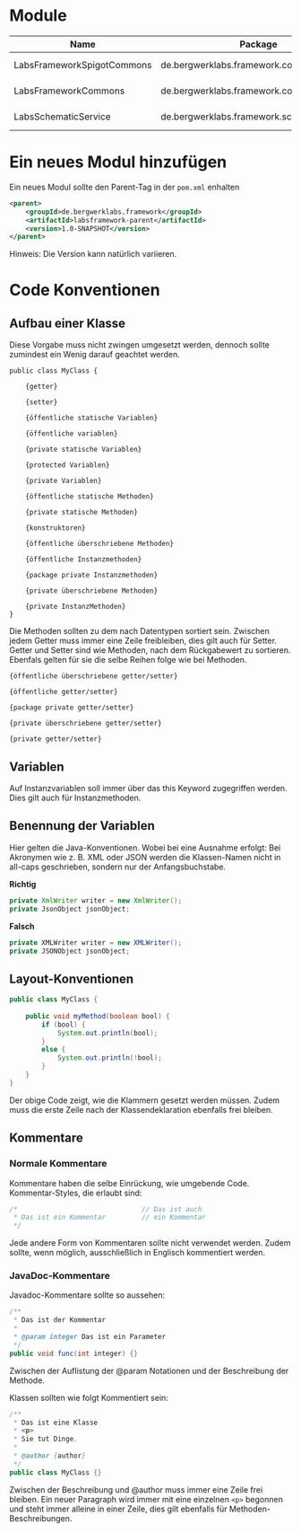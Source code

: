 Module
======

| Name                       | Package                                    | Artifact Id                 |
|----------------------------|--------------------------------------------|-----------------------------| 
| LabsFrameworkSpigotCommons | de.bergwerklabs.framework.commons.spigot   | labsframework-spigotcommons |
| LabsFrameworkCommons       | de.bergwerklabs.framework.commons          | labsframework-commons       |
| LabsSchematicService       | de.bergwerklabs.framework.schematicservice | schematic-service           |


Ein neues Modul hinzufügen
============================
Ein neues Modul sollte den Parent-Tag in der `pom.xml` enhalten

```XML
<parent>
    <groupId>de.bergwerklabs.framework</groupId>
    <artifactId>labsframework-parent</artifactId>
    <version>1.0-SNAPSHOT</version>
</parent>
```
Hinweis: Die Version kann natürlich variieren.


Code Konventionen
=================

Aufbau einer Klasse
-------------------
Diese Vorgabe muss nicht zwingen umgesetzt werden, dennoch sollte zumindest ein Wenig darauf geachtet werden.
```
public class MyClass {
    
    {getter}
    
    {setter}

    {öffentliche statische Variablen}

    {öffentliche variablen}

    {private statische Variablen}
    
    {protected Variablen}
    
    {private Variablen}
    
    {öffentliche statische Methoden}
    
    {private statische Methoden}
    
    {konstruktoren}
    
    {öffentliche überschriebene Methoden}
    
    {öffentliche Instanzmethoden}
    
    {package private Instanzmethoden}
    
    {private überschriebene Methoden}
    
    {private InstanzMethoden}
}
``` 
Die Methoden sollten zu dem nach Datentypen sortiert sein. Zwischen jedem Getter muss immer eine Zeile freibleiben, dies gilt auch für Setter. Getter und Setter sind wie Methoden, nach dem Rückgabewert zu sortieren. Ebenfals gelten für sie die selbe Reihen folge wie bei Methoden.

```
{öffentliche überschriebene getter/setter}
    
{öffentliche getter/setter}
    
{package private getter/setter}
    
{private überschriebene getter/setter}
    
{private getter/setter}
```

Variablen
---------
Auf Instanzvariablen soll immer über das this Keyword zugegriffen werden. Dies gilt auch für Instanzmethoden.

Benennung der Variablen
-----------------------
Hier gelten die Java-Konventionen. Wobei bei eine Ausnahme erfolgt:
Bei Akronymen wie z. B. XML oder JSON werden die Klassen-Namen nicht in all-caps geschrieben, sondern nur der Anfangsbuchstabe.

**Richtig**
```JAVA
private XmlWriter writer = new XmlWriter();
private JsonObject jsonObject;
```

**Falsch**
```JAVA
private XMLWriter writer = new XMLWriter();
private JSONObject jsonObject;
```

Layout-Konventionen
-------------------
```JAVA
public class MyClass {
 
    public void myMethod(boolean bool) {
        if (bool) {
            System.out.println(bool);
        }
        else {
            System.out.println(!bool);
        }
    }
}
```
Der obige Code zeigt, wie die Klammern gesetzt werden müssen. Zudem muss die erste Zeile nach der Klassendeklaration ebenfalls frei bleiben.

Kommentare
----------

### Normale Kommentare
Kommentare haben die selbe Einrückung, wie umgebende Code. Kommentar-Styles, die erlaubt sind:

```JAVA
/*                               // Das ist auch
 * Das ist ein Kommentar         // ein Kommentar    
 */
```
Jede andere Form von Kommentaren sollte nicht verwendet werden. Zudem sollte, wenn möglich, ausschließlich in Englisch kommentiert werden.

### JavaDoc-Kommentare
Javadoc-Kommentare sollte so aussehen:
```JAVA
/**
 * Das ist der Kommentar
 *
 * @param integer Das ist ein Parameter
 */
public void func(int integer) {}
```
Zwischen der Auflistung der @param Notationen und der Beschreibung der Methode.

Klassen sollten wie folgt Kommentiert sein:
```JAVA
/**
 * Das ist eine Klasse
 * <p> 
 * Sie tut Dinge.
 *
 * @author {author}
 */
public class MyClass {}
```
Zwischen der Beschreibung und @author muss immer eine Zeile frei bleiben. Ein neuer Paragraph wird immer mit eine einzelnen `<p>` begonnen und steht immer alleine in einer Zeile, dies gilt ebenfalls für Methoden-Beschreibungen.

